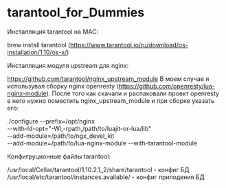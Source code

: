 # tarantool_for_Dummies

Инсталляция tarantool на MAC:

  brew install tarantool (https://www.tarantool.io/ru/download/os-installation/1.10/os-x/)
  
Инсталляция модуля upstream для nginx:

  https://github.com/tarantool/nginx_upstream_module
  В моем случае я использувал сборку nginx openresty (https://github.com/openresty/lua-nginx-module). После того как скачали и распаковали проект openresty в него нужно поместить nginx_upstream_module и при сборке указать его:
  
   ./configure --prefix=/opt/nginx \
         --with-ld-opt="-Wl,-rpath,/path/to/luajit-or-lua/lib" \
         --add-module=/path/to/ngx_devel_kit \
         --add-module=/path/to/lua-nginx-module
         --with-tarantool-module
  
Конфигруционные файлы tarantool:

  /usr/local/Cellar/tarantool/1.10.2.1_2/share/tarantool - конфиг БД
  /usr/local/etc/tarantool/instances.available/ - конфиг прилодения БД
